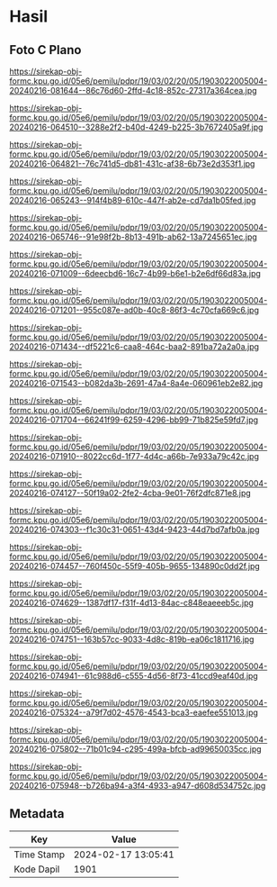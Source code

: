 # Hasil

## Foto C Plano

https://sirekap-obj-formc.kpu.go.id/05e6/pemilu/pdpr/19/03/02/20/05/1903022005004-20240216-081644--86c76d60-2ffd-4c18-852c-27317a364cea.jpg

https://sirekap-obj-formc.kpu.go.id/05e6/pemilu/pdpr/19/03/02/20/05/1903022005004-20240216-064510--3288e2f2-b40d-4249-b225-3b7672405a9f.jpg

https://sirekap-obj-formc.kpu.go.id/05e6/pemilu/pdpr/19/03/02/20/05/1903022005004-20240216-064821--76c741d5-db81-431c-af38-6b73e2d353f1.jpg

https://sirekap-obj-formc.kpu.go.id/05e6/pemilu/pdpr/19/03/02/20/05/1903022005004-20240216-065243--914f4b89-610c-447f-ab2e-cd7da1b05fed.jpg

https://sirekap-obj-formc.kpu.go.id/05e6/pemilu/pdpr/19/03/02/20/05/1903022005004-20240216-065746--91e98f2b-8b13-491b-ab62-13a7245651ec.jpg

https://sirekap-obj-formc.kpu.go.id/05e6/pemilu/pdpr/19/03/02/20/05/1903022005004-20240216-071009--6deecbd6-16c7-4b99-b6e1-b2e6df66d83a.jpg

https://sirekap-obj-formc.kpu.go.id/05e6/pemilu/pdpr/19/03/02/20/05/1903022005004-20240216-071201--955c087e-ad0b-40c8-86f3-4c70cfa669c6.jpg

https://sirekap-obj-formc.kpu.go.id/05e6/pemilu/pdpr/19/03/02/20/05/1903022005004-20240216-071434--df5221c6-caa8-464c-baa2-891ba72a2a0a.jpg

https://sirekap-obj-formc.kpu.go.id/05e6/pemilu/pdpr/19/03/02/20/05/1903022005004-20240216-071543--b082da3b-2691-47a4-8a4e-060961eb2e82.jpg

https://sirekap-obj-formc.kpu.go.id/05e6/pemilu/pdpr/19/03/02/20/05/1903022005004-20240216-071704--66241f99-6259-4296-bb99-71b825e59fd7.jpg

https://sirekap-obj-formc.kpu.go.id/05e6/pemilu/pdpr/19/03/02/20/05/1903022005004-20240216-071910--8022cc6d-1f77-4d4c-a66b-7e933a79c42c.jpg

https://sirekap-obj-formc.kpu.go.id/05e6/pemilu/pdpr/19/03/02/20/05/1903022005004-20240216-074127--50f19a02-2fe2-4cba-9e01-76f2dfc871e8.jpg

https://sirekap-obj-formc.kpu.go.id/05e6/pemilu/pdpr/19/03/02/20/05/1903022005004-20240216-074303--f1c30c31-0651-43d4-9423-44d7bd7afb0a.jpg

https://sirekap-obj-formc.kpu.go.id/05e6/pemilu/pdpr/19/03/02/20/05/1903022005004-20240216-074457--760f450c-55f9-405b-9655-134890c0dd2f.jpg

https://sirekap-obj-formc.kpu.go.id/05e6/pemilu/pdpr/19/03/02/20/05/1903022005004-20240216-074629--1387df17-f31f-4d13-84ac-c848eaeeeb5c.jpg

https://sirekap-obj-formc.kpu.go.id/05e6/pemilu/pdpr/19/03/02/20/05/1903022005004-20240216-074751--163b57cc-9033-4d8c-819b-ea06c1811716.jpg

https://sirekap-obj-formc.kpu.go.id/05e6/pemilu/pdpr/19/03/02/20/05/1903022005004-20240216-074941--61c988d6-c555-4d56-8f73-41ccd9eaf40d.jpg

https://sirekap-obj-formc.kpu.go.id/05e6/pemilu/pdpr/19/03/02/20/05/1903022005004-20240216-075324--a79f7d02-4576-4543-bca3-eaefee551013.jpg

https://sirekap-obj-formc.kpu.go.id/05e6/pemilu/pdpr/19/03/02/20/05/1903022005004-20240216-075802--71b01c94-c295-499a-bfcb-ad99650035cc.jpg

https://sirekap-obj-formc.kpu.go.id/05e6/pemilu/pdpr/19/03/02/20/05/1903022005004-20240216-075948--b726ba94-a3f4-4933-a947-d608d534752c.jpg


## Metadata

| Key        | Value               |
| ---------- | ------------------- |
| Time Stamp | 2024-02-17 13:05:41 |
| Kode Dapil | 1901                |




